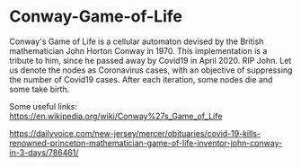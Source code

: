 # Conway-Game-of-Life
Conway's Game of Life is a cellular automaton devised by the British mathematician John Horton Conway in 1970. This implementation is a tribute to him, since he passed away by Covid19 in April 2020. RIP John.
Let us denote the nodes as Coronavirus cases, with an objective of suppressing the number of Covid19 cases. After each iteration, some nodes die and some take birth. 

Some useful links:    
https://en.wikipedia.org/wiki/Conway%27s_Game_of_Life

https://dailyvoice.com/new-jersey/mercer/obituaries/covid-19-kills-renowned-princeton-mathematician-game-of-life-inventor-john-conway-in-3-days/786461/
